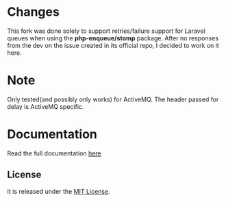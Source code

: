 # Changes

This fork was done solely to support retries/failure support for Laravel queues when using the **php-enqueue/stomp** package. After no responses from the dev on the issue created in its official repo, I decided to work on it here.

# Note

Only tested(and possibly only works) for ActiveMQ. The header passed for delay is ActiveMQ specific.

# Documentation

Read the full documentation [here](https://github.com/php-enqueue/stomp)


## License

It is released under the [MIT License](LICENSE).
